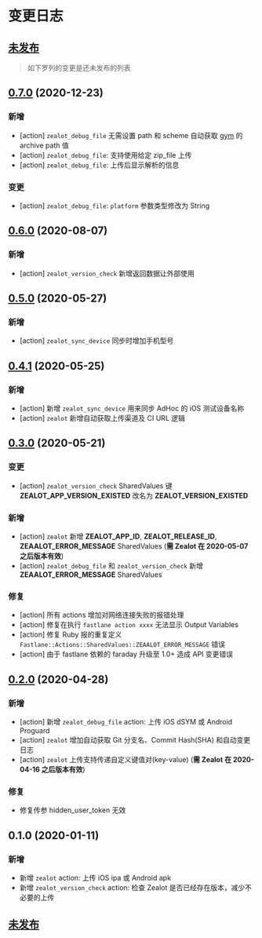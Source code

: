 # 变更日志

## [未发布]

> 如下罗列的变更是还未发布的列表

## [0.7.0] (2020-12-23)

### 新增

- [action] `zealot_debug_file` 无需设置 path 和 scheme 自动获取 [gym](https://docs.fastlane.tools/actions/gym/) 的 archive path 值
- [action] `zealot_debug_file`: 支持使用给定 zip_file 上传
- [action] `zealot_debug_file`: 上传后显示解析的信息

### 变更

- [action] `zealot_debug_file`: `platform` 参数类型修改为 String

## [0.6.0] (2020-08-07)

### 新增

- [action] `zealot_version_check` 新增返回数据让外部使用

## [0.5.0] (2020-05-27)

### 新增

- [action] `zealot_sync_device` 同步时增加手机型号

## [0.4.1] (2020-05-25)

### 新增

- [action] 新增 `zealot_sync_device` 用来同步 AdHoc 的 iOS 测试设备名称
- [action] `zealot` 新增自动获取上传渠道及 CI URL 逻辑

## [0.3.0] (2020-05-21)

### 变更

- [action] `zealot_version_check` SharedValues 键 **ZEALOT_APP_VERSION_EXISTED** 改名为 **ZEALOT_VERSION_EXISTED**

### 新增

- [action] `zealot` 新增 **ZEALOT_APP_ID**, **ZEALOT_RELEASE_ID**, **ZEAALOT_ERROR_MESSAGE** SharedValues (**需 Zealot 在 2020-05-07 之后版本有效**)
- [action] `zealot_debug_file` 和 `zealot_version_check` 新增 **ZEAALOT_ERROR_MESSAGE** SharedValues

### 修复

- [action] 所有 actions 增加对网络连接失败的报错处理
- [action] 修复在执行 `fastlane action xxxx` 无法显示 Output Variables
- [action] 修复 Ruby 报的重复定义 `Fastlane::Actions::SharedValues::ZEAALOT_ERROR_MESSAGE` 错误
- [action] 由于 fastlane 依赖的 faraday 升级至 1.0+ 造成 API 变更错误

## [0.2.0] (2020-04-28)

### 新增

- [action] 新增 `zealot_debug_file` action: 上传 iOS dSYM 或 Android Proguard
- [action] `zealot` 增加自动获取 Git 分支名、Commit Hash(SHA) 和自动变更日志
- [action] `zealot` 上传支持传递自定义键值对(key-value) (**需 Zealot 在 2020-04-16 之后版本有效**)

### 修复

- 修复传参 hidden_user_token 无效

## 0.1.0 (2020-01-11)

### 新增

- 新增 `zealot` action: 上传 iOS ipa 或 Android apk
- 新增 `zealot_version_check` action: 检查 Zealot 是否已经存在版本，减少不必要的上传

## [未发布]

[未发布]: https://github.com/getzealot/fastlane-plugin-zealot/compare/v0.7.0...HEAD
[0.7.0]: https://github.com/getzealot/fastlane-plugin-zealot/compare/v0.6.0...v0.7.0
[0.6.0]: https://github.com/getzealot/fastlane-plugin-zealot/compare/v0.5.0...v0.6.0
[0.5.0]: https://github.com/getzealot/fastlane-plugin-zealot/compare/v0.4.1...v0.5.0
[0.4.1]: https://github.com/getzealot/fastlane-plugin-zealot/compare/v0.3.0...v0.4.1
[0.3.0]: https://github.com/getzealot/fastlane-plugin-zealot/compare/v0.2.0...v0.3.0
[0.2.0]: https://github.com/getzealot/fastlane-plugin-zealot/compare/v0.1.0...v0.2.0
